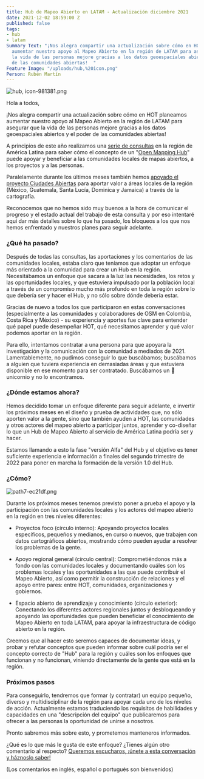 ```yaml
---
title: Hub de Mapeo Abierto en LATAM - Actualización diciembre 2021
date: 2021-12-02 18:59:00 Z
published: false
tags:
- hub
- latam
Summary Text: "¡Nos alegra compartir una actualización sobre cómo en HOT planeamos
  aumentar nuestro apoyo al Mapeo Abierto en la región de LATAM para asegurar que
  la vida de las personas mejore gracias a los datos geoespaciales abiertos y el poder
  de las comunidades abiertas!  "
Feature Image: "/uploads/hub,%20icon.png"
Person: Rubén Martín
---
```


![hub, icon-981381.png](/uploads/hub,%20icon-981381.png)

Hola a todos,

¡Nos alegra compartir una actualización sobre cómo en HOT planeamos aumentar nuestro apoyo al Mapeo Abierto en la región de LATAM para asegurar que la vida de las personas mejore gracias a los datos geoespaciales abiertos y el poder de las comunidades abiertas!

A principios de este año realizamos una [serie de consultas](https://www.hotosm.org/updates/ayuda-a-impulsar-openstreetmap-en-latinoamerica/) en la región de América Latina para saber cómo el concepto de un "[Open Mapping Hub](https://www.openstreetmap.org/user/RebeccaF/diary/396229)" puede apoyar y beneficiar a las comunidades locales de mapas abiertos, a los proyectos y a las personas.

Paralelamente durante los últimos meses también hemos [apoyado el proyecto Ciudades Abiertas](https://www.hotosm.org/updates/como-mejorar-la-preparacion-y-la-capacidad-de-respuesta-de-las-comunidades-ante-los-desastres-en-america-latina-y-el-caribe-con-datos-geoespaciales-creados-de-manera-participativa/) para aportar valor a áreas locales de la región (México, Guatemala, Santa Lucía, Dominica y Jamaica) a través de la cartografía.

Reconocemos que no hemos sido muy buenos a la hora de comunicar el progreso y el estado actual del trabajo de esta consulta y por eso intentaré aquí dar más detalles sobre lo que ha pasado, los bloqueos a los que nos hemos enfrentado y nuestros planes para seguir adelante.

### ¿Qué ha pasado?

Después de todas las consultas, las aportaciones y los comentarios de las comunidades locales, estaba claro que teníamos que adoptar un enfoque más orientado a la comunidad para crear un Hub en la región. Necesitábamos un enfoque que sacara a la luz las necesidades, los retos y las oportunidades locales, y que estuviera impulsado por la población local a través de un compromiso mucho más profundo en toda la región sobre lo que debería ser y hacer el Hub, y no sólo sobre dónde debería estar.

Gracias de nuevo a todos los que participaron en estas conversaciones (especialmente a las comunidades y colaboradores de OSM en Colombia, Costa Rica y México) - su experiencia y aportes fue clave para entender qué papel puede desempeñar HOT, qué necesitamos aprender y qué valor podemos aportar en la región.

Para ello, intentamos contratar a una persona para que apoyara la investigación y la comunicación con la comunidad a mediados de 2021. Lamentablemente, no pudimos conseguir lo que buscábamos; buscábamos a alguien que tuviera experiencia en demasiadas áreas y que estuviera disponible en ese momento para ser contratado. Buscábamos un 🦄 unicornio y no lo encontramos.

### ¿Dónde estamos ahora?

Hemos decidido tomar un enfoque diferente para seguir adelante, e invertir los próximos meses en el diseño y prueba de actividades que, no sólo aporten valor a la gente, sino que también ayuden a HOT, las comunidades y otros actores del mapeo abierto a participar juntos, aprender y co-diseñar lo que un Hub de Mapeo Abierto al servicio de América Latina podría ser y hacer.

Estamos llamando a esto la fase "versión Alfa" del Hub y el objetivo es tener suficiente experiencia e información a finales del segundo trimestre de 2022 para poner en marcha la formación de la versión 1.0 del Hub.

### ¿Cómo?

![path7-ec21df.png](/uploads/path7-ec21df.png) 

Durante los próximos meses tenemos previsto poner a prueba el apoyo y la participación con las comunidades locales y los actores del mapeo abierto en la región en tres niveles diferentes:

* Proyectos foco (círculo interno): Apoyando proyectos locales específicos, pequeños y medianos, en curso o nuevos, que trabajen con datos cartográficos abiertos, mostrando cómo pueden ayudar a resolver los problemas de la gente.

* Apoyo regional general (círculo central): Comprometiéndonos más a fondo con las comunidades locales y documentando cuáles son los problemas locales y las oportunidades a las que puede contribuir el Mapeo Abierto, así como permitir la construcción de relaciones y el apoyo entre pares: entre HOT, comunidades, organizaciones y gobiernos.

* Espacio abierto de aprendizaje y conocimiento (círculo exterior): Conectando los diferentes actores regionales juntos y desbloqueando y apoyando las oportunidades que pueden beneficiar el conocimiento de Mapeo Abierto en toda LATAM, para apoyar la infraestructura de código abierto en la región.

Creemos que al hacer esto seremos capaces de documentar ideas, y probar y refutar conceptos que pueden informar sobre cuál podría ser el concepto correcto de "Hub" para la región y cuáles son los enfoques que funcionan y no funcionan, viniendo directamente de la gente que está en la región.

### Próximos pasos

Para conseguirlo, tendremos que formar (y contratar) un equipo pequeño, diverso y multidisciplinar de la región para apoyar cada uno de los niveles de acción. Actualmente estamos traduciendo los requisitos de habilidades y capacidades en una "descripción del equipo" que publicaremos para ofrecer a las personas la oportunidad de unirse a nosotros.

Pronto sabremos más sobre esto, y prometemos manteneros informados.

¿Qué es lo que más le gusta de este enfoque? ¿Tienes algún otro comentario al respecto? [Queremos escucharos, ¡únete a esta conversación y háznoslo saber!](https://loomio.hotosm.org/d/Zg6DxHzE/open-mapping-hub-latam-dec-2021)

\(Los comentarios en inglés, español o portugués son bienvenidos)